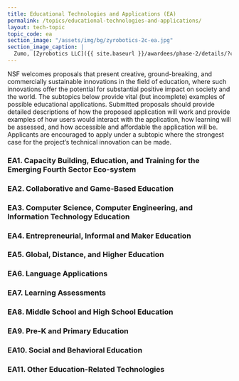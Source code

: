 ```yaml
---
title: Educational Technologies and Applications (EA)
permalink: /topics/educational-technologies-and-applications/
layout: tech-topic
topic_code: ea
section_image: "/assets/img/bg/zyrobotics-2c-ea.jpg"
section_image_caption: |
  Zumo, [Zyrobotics LLC]({{ site.baseurl }}/awardees/phase-2/details/?company=zyrobotics-llc#zyrobotics-llc)'s interactive learning tool for kids, shows sensors underneath its shell.
---
```


NSF welcomes proposals that present creative, ground-breaking, and commercially sustainable innovations in the field of education, where such innovations offer the potential for substantial positive impact on society and the world. The subtopics below provide vital (but incomplete) examples of possible educational applications. Submitted proposals should provide detailed descriptions of how the proposed application will work and provide examples of how users would interact with the application, how learning will be assessed, and how accessible and affordable the application will be. Applicants are encouraged to apply under a subtopic where the strongest case for the project’s technical innovation can be made. 

### EA1. Capacity Building, Education, and Training for the Emerging Fourth Sector Eco-system

### EA2. Collaborative and Game-Based Education

### EA3. Computer Science, Computer Engineering, and Information Technology Education

### EA4. Entrepreneurial, Informal and Maker Education

### EA5. Global, Distance, and Higher Education

### EA6. Language Applications

### EA7. Learning Assessments

### EA8. Middle School and High School Education

### EA9. Pre-K and Primary Education

### EA10. Social and Behavioral Education

### EA11. Other Education-Related Technologies

